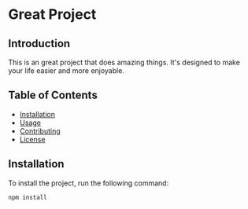 # Great Project

## Introduction
This is an great project that does amazing things. It's designed to make your life easier and more enjoyable.

## Table of Contents
- [Installation](#installation)
- [Usage](#usage)
- [Contributing](#contributing)
- [License](#license)

## Installation
To install the project, run the following command:

```bash
npm install

